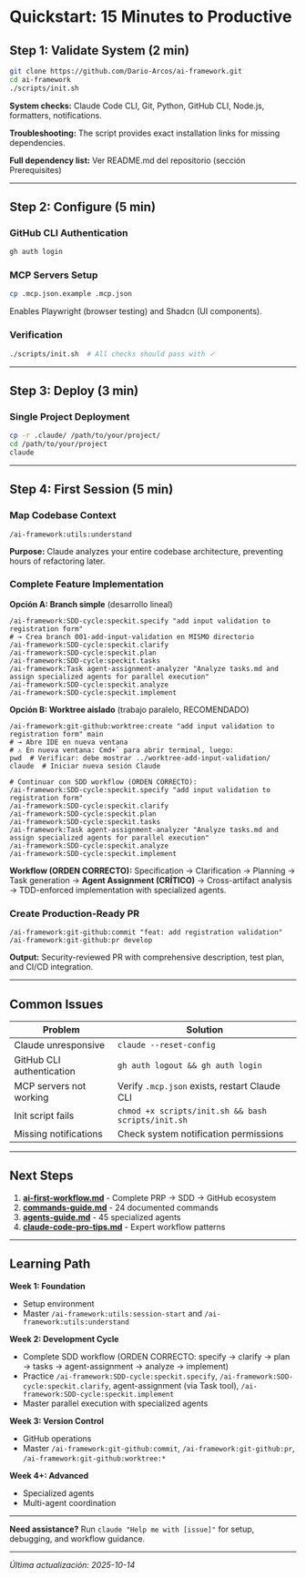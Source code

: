 # Quickstart: 15 Minutes to Productive

## Step 1: Validate System (2 min)

```bash
git clone https://github.com/Dario-Arcos/ai-framework.git
cd ai-framework
./scripts/init.sh
```

**System checks:** Claude Code CLI, Git, Python, GitHub CLI, Node.js, formatters, notifications.

**Troubleshooting:** The script provides exact installation links for missing dependencies.

**Full dependency list:** Ver README.md del repositorio (sección Prerequisites)

---

## Step 2: Configure (5 min)

### GitHub CLI Authentication

```bash
gh auth login
```

### MCP Servers Setup

```bash
cp .mcp.json.example .mcp.json
```

Enables Playwright (browser testing) and Shadcn (UI components).

### Verification

```bash
./scripts/init.sh  # All checks should pass with ✓
```

---

## Step 3: Deploy (3 min)

### Single Project Deployment

```bash
cp -r .claude/ /path/to/your/project/
cd /path/to/your/project
claude
```

---

## Step 4: First Session (5 min)

### Map Codebase Context

```
/ai-framework:utils:understand
```

**Purpose:** Claude analyzes your entire codebase architecture, preventing hours of refactoring later.

### Complete Feature Implementation

**Opción A: Branch simple** (desarrollo lineal)

```
/ai-framework:SDD-cycle:speckit.specify "add input validation to registration form"
# → Crea branch 001-add-input-validation en MISMO directorio
/ai-framework:SDD-cycle:speckit.clarify
/ai-framework:SDD-cycle:speckit.plan
/ai-framework:SDD-cycle:speckit.tasks
/ai-framework:Task agent-assignment-analyzer "Analyze tasks.md and assign specialized agents for parallel execution"
/ai-framework:SDD-cycle:speckit.analyze
/ai-framework:SDD-cycle:speckit.implement
```

**Opción B: Worktree aislado** (trabajo paralelo, RECOMENDADO)

```
/ai-framework:git-github:worktree:create "add input validation to registration form" main
# → Abre IDE en nueva ventana
# ⚠️ En nueva ventana: Cmd+` para abrir terminal, luego:
pwd  # Verificar: debe mostrar ../worktree-add-input-validation/
claude  # Iniciar nueva sesión Claude

# Continuar con SDD workflow (ORDEN CORRECTO):
/ai-framework:SDD-cycle:speckit.specify "add input validation to registration form"
/ai-framework:SDD-cycle:speckit.clarify
/ai-framework:SDD-cycle:speckit.plan
/ai-framework:SDD-cycle:speckit.tasks
/ai-framework:Task agent-assignment-analyzer "Analyze tasks.md and assign specialized agents for parallel execution"
/ai-framework:SDD-cycle:speckit.analyze
/ai-framework:SDD-cycle:speckit.implement
```

**Workflow (ORDEN CORRECTO):** Specification → Clarification → Planning → Task generation → **Agent Assignment (CRÍTICO)** → Cross-artifact analysis → TDD-enforced implementation with specialized agents.

### Create Production-Ready PR

```
/ai-framework:git-github:commit "feat: add registration validation"
/ai-framework:git-github:pr develop
```

**Output:** Security-reviewed PR with comprehensive description, test plan, and CI/CD integration.

---

## Common Issues

| Problem                   | Solution                                           |
| ------------------------- | -------------------------------------------------- |
| Claude unresponsive       | `claude --reset-config`                            |
| GitHub CLI authentication | `gh auth logout && gh auth login`                  |
| MCP servers not working   | Verify `.mcp.json` exists, restart Claude CLI      |
| Init script fails         | `chmod +x scripts/init.sh && bash scripts/init.sh` |
| Missing notifications     | Check system notification permissions              |

---

## Next Steps

1. **[ai-first-workflow.md](ai-first-workflow.md)** - Complete PRP → SDD → GitHub ecosystem
2. **[commands-guide.md](commands-guide.md)** - 24 documented commands
3. **[agents-guide.md](agents-guide.md)** - 45 specialized agents
4. **[claude-code-pro-tips.md](claude-code-pro-tips.md)** - Expert workflow patterns

---

## Learning Path

**Week 1: Foundation**

- Setup environment
- Master `/ai-framework:utils:session-start` and `/ai-framework:utils:understand`

**Week 2: Development Cycle**

- Complete SDD workflow (ORDEN CORRECTO: specify → clarify → plan → tasks → agent-assignment → analyze → implement)
- Practice `/ai-framework:SDD-cycle:speckit.specify`, `/ai-framework:SDD-cycle:speckit.clarify`, agent-assignment (via Task tool), `/ai-framework:SDD-cycle:speckit.implement`
- Master parallel execution with specialized agents

**Week 3: Version Control**

- GitHub operations
- Master `/ai-framework:git-github:commit`, `/ai-framework:git-github:pr`, `/ai-framework:git-github:worktree:*`

**Week 4+: Advanced**

- Specialized agents
- Multi-agent coordination

---

**Need assistance?** Run `claude "Help me with [issue]"` for setup, debugging, and workflow guidance.

---

_Última actualización: 2025-10-14_
